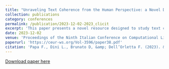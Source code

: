 ```yaml
---
title: "Unraveling Text Coherence from the Human Perspective: a Novel Dataset for Italian."
collection: publications
category: conferences 
permalink: /publication/2023-12-02-2023_clicit
excerpt: 'This paper presents a novel resource designed to study text coherence in the Italian language. The dataset aims to address existing deficiencies in coherence assessment by focusing on human perception of coherence. Recently, it has been integrated into the DiSCoTex benchmark, part of EVALITA 2023, the 8th evaluation campaign for NLP and speech tools in Italian. Our resource aims to provide a comprehensive understanding of coherence, highlighting the influence of both genre and text perturbations on perceived coherence.'
date: 2023-12-02
venue: 'Proceedings of the Ninth Italian Conference on Computational Linguistics (CLiC-it 2023)'
paperurl: 'https://ceur-ws.org/Vol-3596/paper38.pdf'
citation: 'Papa F., Dini L., Brunato D, &amp; Dell’Orletta F. (2023). &amp;quot; Unraveling Text Coherence from the Human Perspective: a Novel Dataset for Italian &amp;quot; In <i> Proceedings of the Ninth Italian Conference on Computational Linguistics CliC-it 2023 </i>'
---
```


<a href='https://ceur-ws.org/Vol-3596/paper38.pdf'>Download paper here</a>

